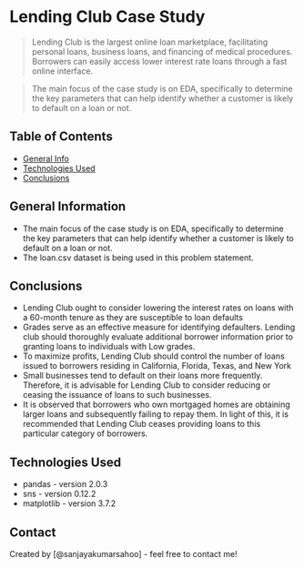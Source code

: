 # Lending Club Case Study
> Lending Club is the largest online loan marketplace, facilitating personal loans, business loans, and financing of medical procedures. Borrowers can easily access lower interest rate loans through a fast online interface. 

> The main focus of the case study is on EDA, specifically to determine the key parameters that can help identify whether a customer is likely to default on a loan or not.

## Table of Contents
* [General Info](#general-information)
* [Technologies Used](#technologies-used)
* [Conclusions](#conclusions)

## General Information
- The main focus of the case study is on EDA, specifically to determine the key parameters that can help identify whether a customer is likely to default on a loan or not.
- The loan.csv dataset is being used in this problem statement.

## Conclusions
- Lending Club ought to consider lowering the interest rates on
loans with a 60-month tenure as they are susceptible to loan
defaults
- Grades serve as an effective measure for identifying defaulters.
Lending club should thoroughly evaluate additional borrower
information prior to granting loans to individuals with Low grades.
- To maximize profits, Lending Club should control the number of
loans issued to borrowers residing in California, Florida, Texas, and
New York
- Small businesses tend to default on their loans more frequently.
Therefore, it is advisable for Lending Club to consider reducing or
ceasing the issuance of loans to such businesses.
- It is observed that borrowers who own mortgaged homes are
obtaining larger loans and subsequently failing to repay them. In
light of this, it is recommended that Lending Club ceases providing
loans to this particular category of borrowers.


## Technologies Used
- pandas - version 2.0.3
- sns - version 0.12.2
- matplotlib - version 3.7.2

## Contact
Created by [@sanjayakumarsahoo] - feel free to contact me!